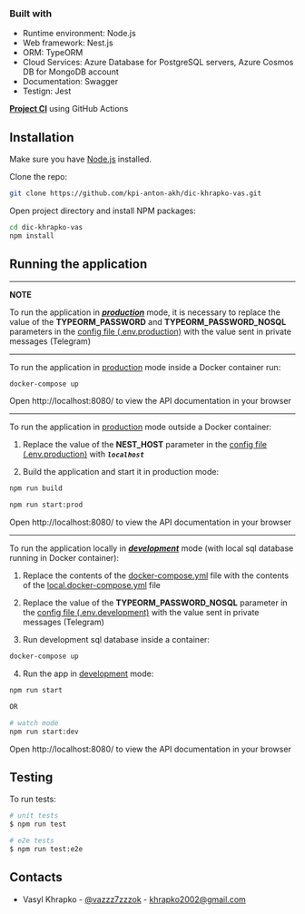 ### Built with

- Runtime environment: Node.js
- Web framework: Nest.js
- ORM: TypeORM
- Cloud Services: Azure Database for PostgreSQL servers, Azure Cosmos DB for MongoDB account
- Documentation: Swagger
- Testign: Jest

[**Project CI**](https://github.com/kpi-anton-akh/dic-khrapko-vas/actions) using GitHub Actions

## Installation

Make sure you have [Node.js](http://nodejs.org/) installed.

Clone the repo:

```bash
git clone https://github.com/kpi-anton-akh/dic-khrapko-vas.git
```

Open project directory and install NPM packages:

```bash
cd dic-khrapko-vas
npm install
```

## Running the application

---

**NOTE**

To run the application in **_<u>production</u>_** mode, it is necessary to replace the value of the **TYPEORM_PASSWORD** and **TYPEORM_PASSWORD_NOSQL** parameters in the [config file (.env.production)](.env.production) with the value sent in private messages (Telegram)

---

To run the application in <u>production</u> mode inside a Docker container run:

```bash
docker-compose up
```

Open http://localhost:8080/ to view the API documentation in your browser

---

To run the application in <u>production</u> mode outside a Docker container:

1. Replace the value of the **NEST_HOST** parameter in the [config file (.env.production)](.env.production) with **_`localhost`_**

2. Build the application and start it in production mode:

```bash
npm run build

npm run start:prod
```

Open http://localhost:8080/ to view the API documentation in your browser

---

To run the application locally in **_<u>development</u>_** mode (with local sql database running in Docker container):

1. Replace the contents of the [docker-compose.yml](docker-compose.yml) file with the contents of the [local.docker-compose.yml](local.docker-compose.yml) file

2. Replace the value of the **TYPEORM_PASSWORD_NOSQL** parameter in the [config file (.env.development)](.env.development) with the value sent in private messages (Telegram)

3. Run development sql database inside a container:

```bash
docker-compose up
```

4. Run the app in <u>development</u> mode:

```bash
npm run start

OR

# watch mode
npm run start:dev
```

Open http://localhost:8080/ to view the API documentation in your browser

## Testing

To run tests:

```bash
# unit tests
$ npm run test

# e2e tests
$ npm run test:e2e
```

## Contacts

- Vasyl Khrapko - [@vazzz7zzzok](https://t.me/vazzz7zzzok) - khrapko2002@gmail.com
